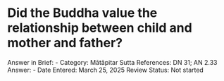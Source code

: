 # Did the Buddha value the relationship between child and mother and father?

Answer in Brief: -
 Category: Mātāpitar
Sutta References: DN 31; AN 2.33
Answer: -
Date Entered: March 25, 2025
Review Status: Not started